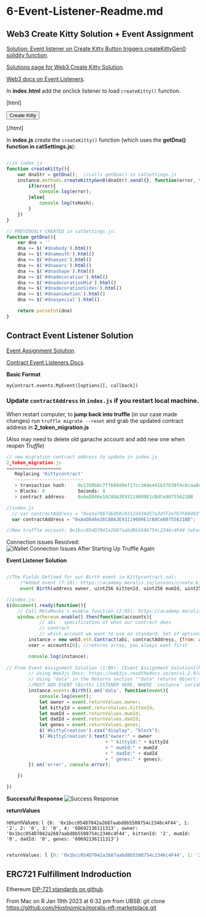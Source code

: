 # 6-Event-Listener-Readme.md

## Web3 Create Kitty Solution + Event Assignment

[Solution: Event listener on Create Kitty Button triggers createKittyGen0 solidity function](https://academy.moralis.io/lessons/web3-createkitty-solution-event-assignment).

[Solutions page for Web3 Create Kitty Solution](https://studygroup.moralis.io/t/assignment-event/35344).

[Web3 docs on Event Listeners](https://web3js.readthedocs.io/en/v1.2.9/web3-eth-contract.html#contract-events).



In **index.html** add the onclick listener to load `createKitty()` function. 

[html]

  <div class=" group-btn float-right">
      <button class="btn btn-success mr-5 tsp-1 m-1 light-b-shadow" onclick="createKitty()"> Create Kitty</button>                  
  </div>

[/html]


In **index.js** create the `createKitty()` function (which uses the **getDna() function in catSettings.js**): 

```js

//in index.js
function createKitty(){
    var dnaStr = getDna();  //calls getDna() in catSettings.js
    instance.methods.createKittyGen0(dnaStr).send({}, function(error, txHash){
        if(error){
            console.log(error);
        }else{
            console.log(txHash);
        }
    }) 
}

// PREVIOUSLY CREATED in catSettings.js:
function getDna(){
    var dna = ''
    dna += $('#dnabody').html()
    dna += $('#dnamouth').html()
    dna += $('#dnaeyes').html()
    dna += $('#dnaears').html()
    dna += $('#dnashape').html()
    dna += $('#dnadecoration').html()
    dna += $('#dnadecorationMid').html()
    dna += $('#dnadecorationSides').html()
    dna += $('#dnaanimation').html()
    dna += $('#dnaspecial').html()

    return parseInt(dna)
}

```



## Contract Event Listener Solution

[Event Assignment Solution](https://academy.moralis.io/lessons/event-assignment-solution).

[Contract Event Listeners Docs](https://web3js.readthedocs.io/en/v1.2.9/web3-eth-contract.html#contract-events).

**Basic Format**

`myContract.events.MyEvent([options][, callback])`



### Update `contractAddress` in `index.js` if you restart local machine. 

When restart computer, to **jump back into truffle** (in our case made changes) run `truffle migrate --reset` and grab the updated contract address in **2_token_migration.js**

(Also may need to delete old ganache account and add new one when reopen _Truffle_)

```js
// new migration contract address to update in index.js
2_token_migration.js
====================
   Replacing 'Kittycontract'
   -------------------------
   > transaction hash:    0x1760b0c7ff660d8ef17cc368e441b37b38f4c8caa8e214c159636b8bd9bd027a
   > Blocks: 0            Seconds: 0
   > contract address:    0xAeD846e16C88A3E93119609E1cB4Ce80755621BB

//index.js 
  // var contractAddress = "0xe5a7067dbd50c0312d43Ad57a3dfF2e767FA0493"; Reset after fired up computer on 1/18/23. Old contract addy
  var contractAddress = "0xAeD846e16C88A3E93119609E1cB4Ce80755621BB";

//New truffle account: 0x1bcc054D7042a2687aabd8b5508754c2346c4F44 (whatever it generates as first addy)

```

Connection issues Resolved:
![Wallet Connection Issues After Starting Up Truffle Again](https://i.imgur.com/99EgsTx.png)


**Event Listener Solution**

```js

//The Fields Defined for our Birth event in Kittycontract.sol: 
     /*Added event (7:10): https://academy.moralis.io/lessons/create-kitty-function */
     event Birth(address owner, uint256 kittenId, uint256 mumId, uint256 dadId, uint256 genes);

//index.js:
$(document).ready(function(){
    // Call MetaMasks's enable function (2:05): https://academy.moralis.io/lessons/web3-js-start-coding
    window.ethereum.enable().then(function(accounts){
            // abi - specification of what our contract does
            // contract
            // which account we want to use as standard. Set of options passed into object {}
        instance = new web3.eth.Contract(abi, contractAddress, {from: accounts[0]})  //like truffle console, call contract instance
        user = accounts[0]; //returns array, you always want first

        console.log(instance);    
        
// From Event Assignment Solution (1:09): [Event Assignment Solution](https://academy.moralis.io/lessons/event-assignment-solution).
        // Using Web3js Docs: https://web3js.readthedocs.io/en/v1.2.9/web3-eth-contract.html#contract-events
        // Using "data" in the Returns section ""data" returns Object: Fires on each incoming event with the event object as argument."
        //MUST ADD EVENT (Birth) LISTENER HERE, WHERE `instance` variable lives! (1:36)
        instance.events.Birth().on('data', function(event){
            console.log(event); 
            let owner = event.returnValues.owner; 
            let kittyId = event.returnValues.kittenId; 
            let mumId = event.returnValues.mumId;
            let dadId = event.returnValues.dadId;
            let genes = event.returnValues.genes;
            $('#kittyCreation').css("display", "block"); 
            $('#kittyCreation').text("owner:" + owner
                                    + " kittyId:" + kittyId
                                    + " mumId:" + mumId
                                    + " dadId:" + dadId
                                    + " genes:" + genes);
        }).on('error', console.error); 

    })

})


```




**Successful Response**
![Success Response](https://i.imgur.com/9i13MZp.png)

**returnValues**

returnValues: `l {0: '0x1bcc054D7042a2687aabd8b5508754c2346c4F44', 1: '2', 2: '0', 3: '0', 4: '60692136111313', owner: '0x1bcc054D7042a2687aabd8b5508754c2346c4F44', kittenId: '2', mumId: '0', dadId: '0', genes: '60692136111313'}`

```js

returnValues: l {0: '0x1bcc054D7042a2687aabd8b5508754c2346c4F44', 1: '2', 2: '0', 3: '0', 4: '60692136111313', owner: '0x1bcc054D7042a2687aabd8b5508754c2346c4F44', kittenId: '2', mumId: '0', dadId: '0', genes: '60692136111313'}
```



## ERC721 Fulfillment Indroduction

Ethereum [EIP-721 standards on github](https://github.com/ethereum/EIPs/blob/master/EIPS/eip-721.md). 


From Mac on R Jan 19th 2023 at 6:32 pm from UBSB:
git clone https://github.com/Hostnomics/moralis-nft-marketplace.git



